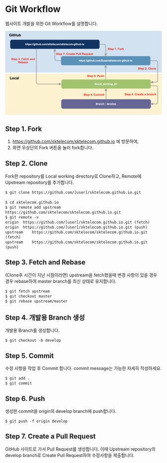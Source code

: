 # Git Workflow

웹사이트 개발을 위한 Git Workflow를 설명합니다. 

![git-workflow.png](./github-workflow.png)

## Step 1. Fork

1. https://github.com/sktelecom/sktelecom.github.io 에 방문하여,
2. 화면 우상단의 Fork 버튼을 눌러 fork합니다.

## Step 2. Clone

Fork한 repository를 Local working directory로 Clone하고, Remote에 Upstream repository를 추가합니다.

```
$ git clone https://github.com/[user]/sktelecom.github.io.git
 
$ cd sktelecom.github.io
$ git remote add upstream https://github.com/sktelecom/sktelecom.github.io.git
$ git remote -v                                                              
origin  https://github.com/[user]/sktelecom.github.io.git (fetch)
origin  https://github.com/[user]/sktelecom.github.io.git (push)
upstream    https://github.com/sktelecom/sktelecom.github.io.git (fetch)
upstream    https://github.com/sktelecom/sktelecom.github.io.git (push)
```

## Step 3. Fetch and Rebase

(Clone후 시간이 지난 시점이라면) upstream을 fetch했을때 변경 사항이 있을 경우 경우 rebase하여 master branch를 최신 상태로 유지합니다.

```
$ git fetch upstream
$ git checkout master
$ git rebase upstream/master
```

## Step 4. 개발용 Branch 생성

개발용 Branch를 생성합니다. 

```
$ git checkout -b develop
```

## Step 5. Commit 

수정 사항을 작업 후 Commit 합니다. commit message는 가능한 자세히 작성하세요.

```
$ git add .
$ git commit
```

## Step 6. Push

생성한 commit을 origin의 develop branch에 push합니다. 

```
$ git push -f origin develop
```

## Step 7. Create a Pull Request

GitHub 사이트로 가서 Pull Request를 생성합니다. 이때 Upstream repository의 develop branch로 Create Pull Request하여 수정사항을 제출합니다. 
